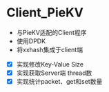 # Client_PieKV

- 与PieKV适配的Client程序
- 使用DPDK
- 将xxhash集成于client端

- [x] 实现修改Key-Value Size
- [x] 实现获取Server端 thread数
- [x] 实现统计packet、get和set数量